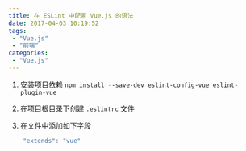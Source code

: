 ```yaml
---
title: 在 ESLint 中配置 Vue.js 的语法
date: 2017-04-03 10:19:52
tags: 
 - "Vue.js"
 - "前端"
categories: 
 - "Vue.js"
---
```

1. 安装项目依赖 `npm install --save-dev eslint-config-vue eslint-plugin-vue`

2. 在项目根目录下创建 `.eslintrc` 文件

3. 在文件中添加如下字段
``` javascript
    "extends": "vue"
``` 